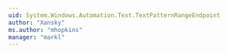 ```yaml
---
uid: System.Windows.Automation.Text.TextPatternRangeEndpoint
author: "Xansky"
ms.author: "mhopkins"
manager: "markl"
---
```

